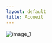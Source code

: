 ```yaml
---
layout: default
title: Accueil
---
```


![image_1]('https://github.com/t-benedet/blog/blob/gh-pages/pictures/index.jpg?raw=true')

